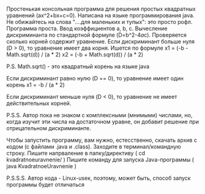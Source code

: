 Простенькая консольная программа для решения простых квадратных уравнений (ax^2+bx+c=0).
Написана на языке программирования java.
Не обижайтесь на слова "....для маленьких и тупых": это просто рофл.
Программа проста. 
Ввод коэффициентов a, b, c. 
Вычесление дискриминанта по стандартной формуле (D=b^2-4*a*c).
Проверяется сколько корней содержит уравнение.
Если дискриминант больше нуля (D > 0), то уравнение имеет два корня.
Ишется по формуле
x1 = (-b - Math.sqrt(d)) / (a * 2)
x2 = (-b + Math.sqrt(d)) / (a * 2)

P.S. Math.sqrt() - это квадратный корень на языке java

Если дискриминант равно нулю (D == 0), то уравнение имеет один корень
x1 = -b / (a * 2)

Если дискриминант меньше нуля (D < 0), то уравнение не имеет действительных корней.

P.S.S. Автор пока не знаком с комплексными (мнимыми) числами, но, когда изучит эти числа на достаточном уравне, он добавит решение при отрицательном дискриминанте.

Чтобы запустить программу, вам нужно, естесственно, скачать архив с кодом (с файлами .java и .class).
Заходите в терминал/командную строку.
Пишите напрваление в папку/директиву ( cd kvadratnoeuravnenie/ )
Пишите команду для запуска Java-программы ( java KvadratnoeUravnenie )

P.S.S.S. Автор кода - Linux-useк, поэтому, может быть, способ запуск программы будет отличаться
